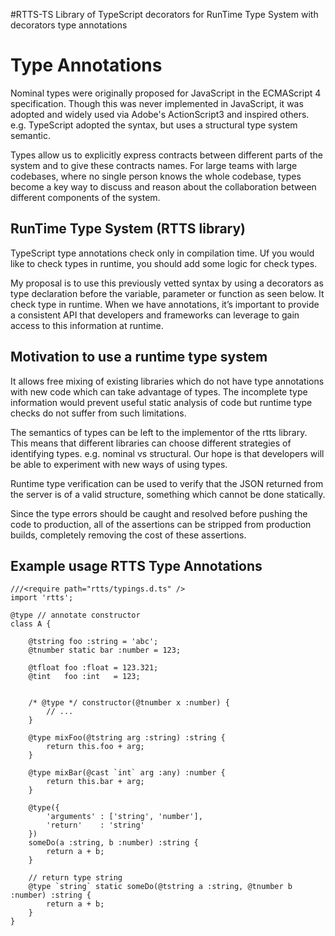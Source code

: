 #RTTS-TS
Library of TypeScript decorators for RunTime Type System with decorators type annotations

# Type Annotations
Nominal types were originally proposed for JavaScript in the ECMAScript 4 specification. Though this was never implemented in JavaScript, it was adopted and widely used via Adobe's ActionScript3 and inspired others. e.g. TypeScript adopted the syntax, but uses a structural type system semantic.

Types allow us to explicitly express contracts between different parts of the system and to give these contracts names. For large teams with large codebases, where no single person knows the whole codebase, types become a key way to discuss and reason about the collaboration between different components of the system.

## RunTime Type System (RTTS library)
TypeScript type annotations check only in compilation time. Uf you would like to check types in runtime, you should add some logic for check types.

My proposal is to use this previously vetted syntax by using a decorators as type declaration before the variable, parameter or function as seen below. It check type in runtime. When we have annotations, it’s important to provide a consistent API that developers and frameworks can leverage to gain access to this information at runtime.

## Motivation to use a runtime type system
It allows free mixing of existing libraries which do not have type annotations with new code which can take advantage of types. The incomplete type information would prevent useful static analysis of code but runtime type checks do not suffer from such limitations.

The semantics of types can be left to the implementor of the rtts library. This means that different libraries can choose different strategies of identifying types. e.g. nominal vs structural. Our hope is that developers will be able to experiment with new ways of using types.

Runtime type verification can be used to verify that the JSON returned from the server is of a valid structure, something which cannot be done statically.

Since the type errors should be caught and resolved before pushing the code to production, all of the assertions can be stripped from production builds, completely removing the cost of these assertions.

## Example usage RTTS Type Annotations

    ///<require path="rtts/typings.d.ts" />
    import 'rtts';
    
    @type // annotate constructor
    class A {
    
    	@tstring foo :string = 'abc';
    	@tnumber static bar :number = 123;
    
    	@tfloat foo :float = 123.321;
    	@tint   foo :int   = 123;
    
    
    	/* @type */ constructor(@tnumber x :number) {
    		// ...
    	}
    
    	@type mixFoo(@tstring arg :string) :string {
    		return this.foo + arg;
    	}
    
    	@type mixBar(@cast `int` arg :any) :number {
    		return this.bar + arg;
    	}
    
    	@type({
    		'arguments' : ['string', 'number'],
    		'return'	: 'string'
    	})
    	someDo(a :string, b :number) :string {
    		return a + b;
    	}
    
        // return type string
    	@type `string` static someDo(@tstring a :string, @tnumber b :number) :string {
    		return a + b;
    	}
    }
